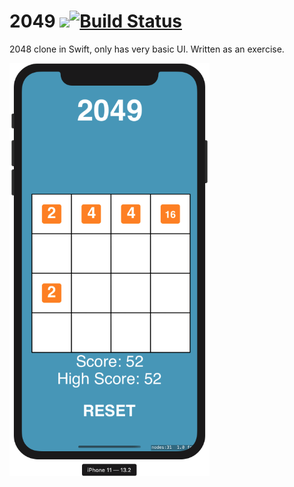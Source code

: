 2049 ![](https://img.shields.io/badge/swift-5-brightgreen.svg)[![Build Status](https://travis-ci.org/daniel-beard/2049.svg)](https://travis-ci.org/daniel-beard/2049)
====

2048 clone in Swift, only has very basic UI. Written as an exercise.

<img src="Resources/screenshot.png" width="320">
